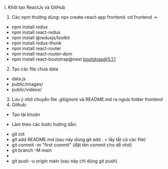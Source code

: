 I. Khởi tạo ReactJs và GitHub
1) Các npm thường dùng: npx create-react-app frontend. cd frontend ->
- npm install redux
- npm install react-redux
- npm install @reduxjs/toolkit
- npm install redux-thunk
- npm install react-router
- npm install react-router-dom
- npm install react-bootstrap@next bootstrap@5.1.1
2) Tạo các file chưa data
- data.js
- public/images/
- public/videos/
3) Lưu ý nhớ chuyển file .gitignore và README.md ra ngoài folder frontend
4) Github:
- Tạo tài khoản
+ Làm theo các bước hướng dẫn:
- git init
- git add README.md (sau này dùng git add . = lấy tất cả các file)
- git commit -m "first commit" (đặt tên commit cho dễ nhớ)
- git branch -M main
- 
- git push -u origin main (sau này chỉ dùng git push)